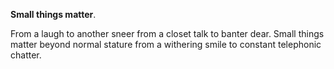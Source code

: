 **Small things matter**.

From a laugh to another sneer from a closet talk to banter dear. Small things matter beyond normal stature from a withering smile to constant telephonic chatter.

